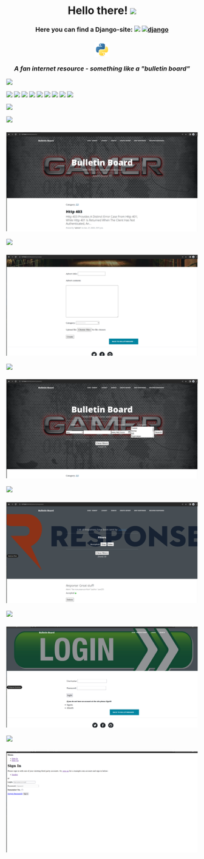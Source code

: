 <h1 align="center">Hello there!</a> 
<img src="https://github.com/blackcater/blackcater/raw/main/images/Hi.gif" height="32"/></h1>

<h3 align="center">Here you can find a Django-site: <img src="https://img.shields.io/badge/bulletin board- project -green"/> 
<a href="https://www.djangoproject.com/" target="_blank" rel="noreferrer"> <img src="https://cdn.worldvectorlogo.com/logos/django.svg" alt="django" width="40" height="20"/></h3> 

<h3 align="center">
<a href="https://www.python.org" target="_blank" rel="noreferrer"> <img src="https://raw.githubusercontent.com/devicons/devicon/master/icons/python/python-original.svg" alt="python" width="40" height="40"/> </a> </p></a><em>A fan internet resource - something like a 
"bulletin board"</em></h3>

<p><img src="https://img.shields.io/badge/📝The main functionality of the site:-orange"/></p>

<img src="https://img.shields.io/badge/1-Users of the site are be able to register in it by email, having received a letter with a registration confirmation code-blue"/>
<img src="https://img.shields.io/badge/2-After registration, they can create and edit adverts. Ads consist of a title and text. Also they can add pictures, embedded videos and other content with the advert-blue"/>
<img src="https://img.shields.io/badge/3-Users can send responses to ads of other users, consisting of plain text-blue"/>
<img src="https://img.shields.io/badge/4-When sending a response, the user receives an email with a notification about it -blue"/>
<img src="https://img.shields.io/badge/5-Also, the user has access to a private page with responses to his ads, inside which he can filter responses by ads, delete and accept them -blue"/>
<img src="https://img.shields.io/badge/6-If accepting a response, the user who left the response also receives a notification -blue"/>
<img src="https://img.shields.io/badge/7-There is an email notice to the users if a new advert has been added -blue"/>
<img src="https://img.shields.io/badge/8-In addition, the user can define the ad in one of the categories: -blue"/>
<img src="https://img.shields.io/badge/categories: there is a possibility to create them - blue"/>

<p><img src="https://img.shields.io/badge/🌱Some examples:-orange"/></p>

<img src="https://img.shields.io/static/v1?label=1&message=Advert list&color=9cf"/>
<h3 align="center"><img src="https://github.com/Viton4ik/Bulletin_Board/blob/master/prj_screens/adverts.png"/> 
<a href="https://www.djangoproject.com/" target="_blank" rel="noreferrer"></h3> 
  
 <img src="https://img.shields.io/static/v1?label=2&message=Advert Create&color=9cf"/>
<h3 align="center"><img src="https://github.com/Viton4ik/Bulletin_Board/blob/master/prj_screens/create.png"/> 
<a href="https://www.djangoproject.com/" target="_blank" rel="noreferrer"></h3> 
  
 <img src="https://img.shields.io/static/v1?label=3&message=Search page&color=9cf"/>
<h3 align="center"><img src="https://github.com/Viton4ik/Bulletin_Board/blob/master/prj_screens/search.png"/> 
<a href="https://www.djangoproject.com/" target="_blank" rel="noreferrer"></h3> 
  
 <img src="https://img.shields.io/static/v1?label=4&message=Responses&color=9cf"/>
<h3 align="center"><img src="https://github.com/Viton4ik/Bulletin_Board/blob/master/prj_screens/responses.png"/> 
<a href="https://www.djangoproject.com/" target="_blank" rel="noreferrer"></h3> 
  
  <img src="https://img.shields.io/static/v1?label=5&message=LogIn&color=9cf"/>
<h3 align="center"><img src="https://github.com/Viton4ik/Bulletin_Board/blob/master/prj_screens/login.png"/> 
<a href="https://www.djangoproject.com/" target="_blank" rel="noreferrer"></h3> 
    
  <img src="https://img.shields.io/static/v1?label=6&message=allauth&color=9cf"/>
<h3 align="center"><img src="https://github.com/Viton4ik/Bulletin_Board/blob/master/prj_screens/allauth.png"/> 
<a href="https://www.djangoproject.com/" target="_blank" rel="noreferrer"></h3> 
